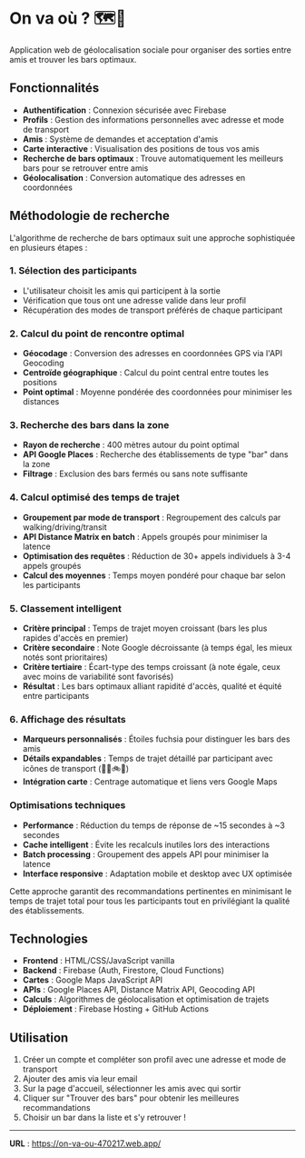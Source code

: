 # On va où ? 🗺️🍺

Application web de géolocalisation sociale pour organiser des sorties entre amis et trouver les bars optimaux.

## Fonctionnalités

- **Authentification** : Connexion sécurisée avec Firebase
- **Profils** : Gestion des informations personnelles avec adresse et mode de transport
- **Amis** : Système de demandes et acceptation d'amis
- **Carte interactive** : Visualisation des positions de tous vos amis
- **Recherche de bars optimaux** : Trouve automatiquement les meilleurs bars pour se retrouver entre amis
- **Géolocalisation** : Conversion automatique des adresses en coordonnées

## Méthodologie de recherche

L'algorithme de recherche de bars optimaux suit une approche sophistiquée en plusieurs étapes :

### 1. Sélection des participants
- L'utilisateur choisit les amis qui participent à la sortie
- Vérification que tous ont une adresse valide dans leur profil
- Récupération des modes de transport préférés de chaque participant

### 2. Calcul du point de rencontre optimal
- **Géocodage** : Conversion des adresses en coordonnées GPS via l'API Geocoding
- **Centroïde géographique** : Calcul du point central entre toutes les positions
- **Point optimal** : Moyenne pondérée des coordonnées pour minimiser les distances

### 3. Recherche des bars dans la zone
- **Rayon de recherche** : 400 mètres autour du point optimal
- **API Google Places** : Recherche des établissements de type "bar" dans la zone
- **Filtrage** : Exclusion des bars fermés ou sans note suffisante

### 4. Calcul optimisé des temps de trajet
- **Groupement par mode de transport** : Regroupement des calculs par walking/driving/transit
- **API Distance Matrix en batch** : Appels groupés pour minimiser la latence
- **Optimisation des requêtes** : Réduction de 30+ appels individuels à 3-4 appels groupés
- **Calcul des moyennes** : Temps moyen pondéré pour chaque bar selon les participants

### 5. Classement intelligent
- **Critère principal** : Temps de trajet moyen croissant (bars les plus rapides d'accès en premier)
- **Critère secondaire** : Note Google décroissante (à temps égal, les mieux notés sont prioritaires)
- **Critère tertiaire** : Écart-type des temps croissant (à note égale, ceux avec moins de variabilité sont favorisés)
- **Résultat** : Les bars optimaux alliant rapidité d'accès, qualité et équité entre participants

### 6. Affichage des résultats
- **Marqueurs personnalisés** : Étoiles fuchsia pour distinguer les bars des amis
- **Détails expandables** : Temps de trajet détaillé par participant avec icônes de transport (🚶🚗🚲🚌)
- **Intégration carte** : Centrage automatique et liens vers Google Maps

### Optimisations techniques
- **Performance** : Réduction du temps de réponse de ~15 secondes à ~3 secondes
- **Cache intelligent** : Évite les recalculs inutiles lors des interactions
- **Batch processing** : Groupement des appels API pour minimiser la latence
- **Interface responsive** : Adaptation mobile et desktop avec UX optimisée

Cette approche garantit des recommandations pertinentes en minimisant le temps de trajet total pour tous les participants tout en privilégiant la qualité des établissements.

## Technologies

- **Frontend** : HTML/CSS/JavaScript vanilla
- **Backend** : Firebase (Auth, Firestore, Cloud Functions)
- **Cartes** : Google Maps JavaScript API
- **APIs** : Google Places API, Distance Matrix API, Geocoding API
- **Calculs** : Algorithmes de géolocalisation et optimisation de trajets
- **Déploiement** : Firebase Hosting + GitHub Actions

## Utilisation

1. Créer un compte et compléter son profil avec une adresse et mode de transport
2. Ajouter des amis via leur email
3. Sur la page d'accueil, sélectionner les amis avec qui sortir
4. Cliquer sur "Trouver des bars" pour obtenir les meilleures recommandations
5. Choisir un bar dans la liste et s'y retrouver !

---

**URL** : https://on-va-ou-470217.web.app/
